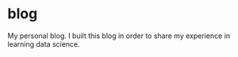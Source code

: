 # blog
My personal blog. I built this blog in order to share my experience in learning data science.

